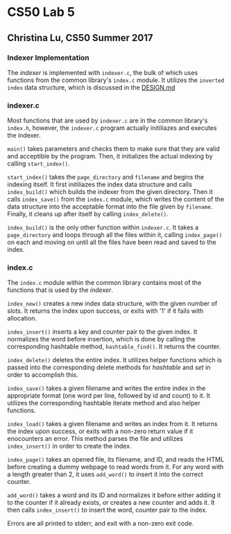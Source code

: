 # CS50 Lab 5
## Christina Lu, CS50 Summer 2017

### Indexer Implementation

The *indexer* is implemented with `indexer.c`, the bulk of which uses 
functions from the common library's `index.c` module. It utilizes the
`inverted index` data structure, which is discussed in the [DESIGN.md](DESIGN.md)

### indexer.c

Most functions that are used by `indexer.c` are in the common library's 
`index.h`, however, the `indexer.c` program actually initiliazes and executes
the indexer.

`main()` takes parameters and checks them to make sure that they are valid and
acceptible by the program. Then, it initializes the actual indexing by calling
`start_index()`. 

`start_index()` takes the `page_directory` and `filename` and begins the
indexing itself. It first initiliazes the index data structure and calls
`index_build()` which builds the indexer from the given directory. Then it 
calls `index_save()` from the `index.c` module, which writes the content
of the data structure into the acceptable format into the file given by
`filename`. Finally, it cleans up after itself by calling `index_delete()`.

`index_build()` is the only other function within `indexer.c`. It takes a 
`page_directory` and loops through all the files within it, calling 
`index_page()` on each and moving on until all the files have been read
and saved to the index.

### index.c

The `index.c` module within the common library contains most of the functions
that is used by the *indexer*.

`index_new()` creates a new index data structure, with the given number of 
slots. It returns the index upon success, or exits with '1' if it fails with
allocation.

`index_insert()` inserts a key and counter pair to the given index. It 
normalizes the word before insertion, which is done by calling the
corresponding hashtable method, `hashtable_find()`. It returns the counter.

`index_delete()` deletes the entire index. It utilizes helper functions which 
is passed into the corresponding delete methods for *hashtable* and *set* in
order to accomplish this.

`index_save()` takes a given filename and writes the entire index in the 
appropriate format (one word per line, followed by id and count) to it. It 
utilizes the corresponding hashtable iterate method and also helper functions.

`index_load()` takes a given filename and writes an index from it. It returns 
the index upon success, or exits with a non-zero return value if it 
enocounters an error. This method parses the file and utilizes 
`index_insert()` in order to create the index.

`index_page()` takes an opened file, its filename, and ID, and reads the HTML
before creating a dummy webpage to read words from it. For any word with a 
length greater than 2, it uses `add_word()` to insert it into the correct
counter.

`add_word()` takes a word and its ID and normalizes it before either adding it
to the counter if it already exists, or creates a new counter and adds it.
It then calls `index_insert()` to insert the word, counter pair to the index.

Errors are all printed to stderr, and exit with a non-zero exit code.











